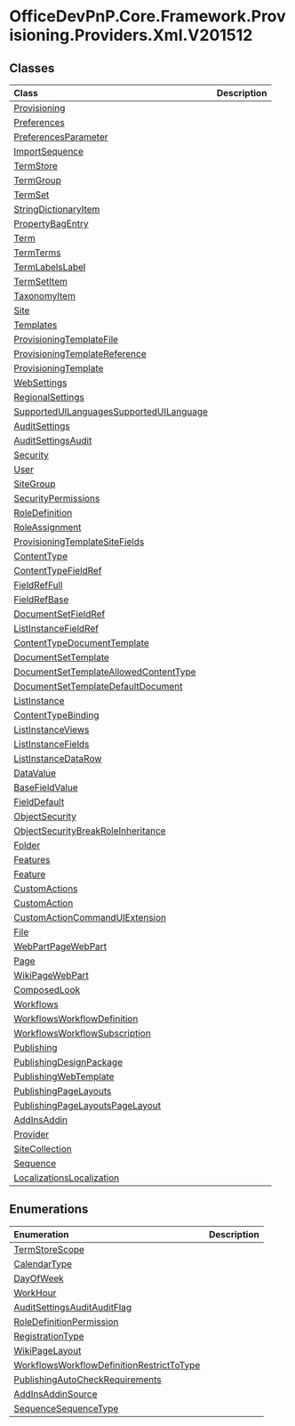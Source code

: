 # OfficeDevPnP.Core.Framework.Provisioning.Providers.Xml.V201512
## Classes
|**Class**|**Description**|
|:-----|:-----|
|[Provisioning](OfficeDevPnP.Core.Framework.Provisioning.Providers.Xml.V201512.Provisioning.md)||
|[Preferences](OfficeDevPnP.Core.Framework.Provisioning.Providers.Xml.V201512.Preferences.md)||
|[PreferencesParameter](OfficeDevPnP.Core.Framework.Provisioning.Providers.Xml.V201512.PreferencesParameter.md)||
|[ImportSequence](OfficeDevPnP.Core.Framework.Provisioning.Providers.Xml.V201512.ImportSequence.md)||
|[TermStore](OfficeDevPnP.Core.Framework.Provisioning.Providers.Xml.V201512.TermStore.md)||
|[TermGroup](OfficeDevPnP.Core.Framework.Provisioning.Providers.Xml.V201512.TermGroup.md)||
|[TermSet](OfficeDevPnP.Core.Framework.Provisioning.Providers.Xml.V201512.TermSet.md)||
|[StringDictionaryItem](OfficeDevPnP.Core.Framework.Provisioning.Providers.Xml.V201512.StringDictionaryItem.md)||
|[PropertyBagEntry](OfficeDevPnP.Core.Framework.Provisioning.Providers.Xml.V201512.PropertyBagEntry.md)||
|[Term](OfficeDevPnP.Core.Framework.Provisioning.Providers.Xml.V201512.Term.md)||
|[TermTerms](OfficeDevPnP.Core.Framework.Provisioning.Providers.Xml.V201512.TermTerms.md)||
|[TermLabelsLabel](OfficeDevPnP.Core.Framework.Provisioning.Providers.Xml.V201512.TermLabelsLabel.md)||
|[TermSetItem](OfficeDevPnP.Core.Framework.Provisioning.Providers.Xml.V201512.TermSetItem.md)||
|[TaxonomyItem](OfficeDevPnP.Core.Framework.Provisioning.Providers.Xml.V201512.TaxonomyItem.md)||
|[Site](OfficeDevPnP.Core.Framework.Provisioning.Providers.Xml.V201512.Site.md)||
|[Templates](OfficeDevPnP.Core.Framework.Provisioning.Providers.Xml.V201512.Templates.md)||
|[ProvisioningTemplateFile](OfficeDevPnP.Core.Framework.Provisioning.Providers.Xml.V201512.ProvisioningTemplateFile.md)||
|[ProvisioningTemplateReference](OfficeDevPnP.Core.Framework.Provisioning.Providers.Xml.V201512.ProvisioningTemplateReference.md)||
|[ProvisioningTemplate](OfficeDevPnP.Core.Framework.Provisioning.Providers.Xml.V201512.ProvisioningTemplate.md)||
|[WebSettings](OfficeDevPnP.Core.Framework.Provisioning.Providers.Xml.V201512.WebSettings.md)||
|[RegionalSettings](OfficeDevPnP.Core.Framework.Provisioning.Providers.Xml.V201512.RegionalSettings.md)||
|[SupportedUILanguagesSupportedUILanguage](OfficeDevPnP.Core.Framework.Provisioning.Providers.Xml.V201512.SupportedUILanguagesSupportedUILanguage.md)||
|[AuditSettings](OfficeDevPnP.Core.Framework.Provisioning.Providers.Xml.V201512.AuditSettings.md)||
|[AuditSettingsAudit](OfficeDevPnP.Core.Framework.Provisioning.Providers.Xml.V201512.AuditSettingsAudit.md)||
|[Security](OfficeDevPnP.Core.Framework.Provisioning.Providers.Xml.V201512.Security.md)||
|[User](OfficeDevPnP.Core.Framework.Provisioning.Providers.Xml.V201512.User.md)||
|[SiteGroup](OfficeDevPnP.Core.Framework.Provisioning.Providers.Xml.V201512.SiteGroup.md)||
|[SecurityPermissions](OfficeDevPnP.Core.Framework.Provisioning.Providers.Xml.V201512.SecurityPermissions.md)||
|[RoleDefinition](OfficeDevPnP.Core.Framework.Provisioning.Providers.Xml.V201512.RoleDefinition.md)||
|[RoleAssignment](OfficeDevPnP.Core.Framework.Provisioning.Providers.Xml.V201512.RoleAssignment.md)||
|[ProvisioningTemplateSiteFields](OfficeDevPnP.Core.Framework.Provisioning.Providers.Xml.V201512.ProvisioningTemplateSiteFields.md)||
|[ContentType](OfficeDevPnP.Core.Framework.Provisioning.Providers.Xml.V201512.ContentType.md)||
|[ContentTypeFieldRef](OfficeDevPnP.Core.Framework.Provisioning.Providers.Xml.V201512.ContentTypeFieldRef.md)||
|[FieldRefFull](OfficeDevPnP.Core.Framework.Provisioning.Providers.Xml.V201512.FieldRefFull.md)||
|[FieldRefBase](OfficeDevPnP.Core.Framework.Provisioning.Providers.Xml.V201512.FieldRefBase.md)||
|[DocumentSetFieldRef](OfficeDevPnP.Core.Framework.Provisioning.Providers.Xml.V201512.DocumentSetFieldRef.md)||
|[ListInstanceFieldRef](OfficeDevPnP.Core.Framework.Provisioning.Providers.Xml.V201512.ListInstanceFieldRef.md)||
|[ContentTypeDocumentTemplate](OfficeDevPnP.Core.Framework.Provisioning.Providers.Xml.V201512.ContentTypeDocumentTemplate.md)||
|[DocumentSetTemplate](OfficeDevPnP.Core.Framework.Provisioning.Providers.Xml.V201512.DocumentSetTemplate.md)||
|[DocumentSetTemplateAllowedContentType](OfficeDevPnP.Core.Framework.Provisioning.Providers.Xml.V201512.DocumentSetTemplateAllowedContentType.md)||
|[DocumentSetTemplateDefaultDocument](OfficeDevPnP.Core.Framework.Provisioning.Providers.Xml.V201512.DocumentSetTemplateDefaultDocument.md)||
|[ListInstance](OfficeDevPnP.Core.Framework.Provisioning.Providers.Xml.V201512.ListInstance.md)||
|[ContentTypeBinding](OfficeDevPnP.Core.Framework.Provisioning.Providers.Xml.V201512.ContentTypeBinding.md)||
|[ListInstanceViews](OfficeDevPnP.Core.Framework.Provisioning.Providers.Xml.V201512.ListInstanceViews.md)||
|[ListInstanceFields](OfficeDevPnP.Core.Framework.Provisioning.Providers.Xml.V201512.ListInstanceFields.md)||
|[ListInstanceDataRow](OfficeDevPnP.Core.Framework.Provisioning.Providers.Xml.V201512.ListInstanceDataRow.md)||
|[DataValue](OfficeDevPnP.Core.Framework.Provisioning.Providers.Xml.V201512.DataValue.md)||
|[BaseFieldValue](OfficeDevPnP.Core.Framework.Provisioning.Providers.Xml.V201512.BaseFieldValue.md)||
|[FieldDefault](OfficeDevPnP.Core.Framework.Provisioning.Providers.Xml.V201512.FieldDefault.md)||
|[ObjectSecurity](OfficeDevPnP.Core.Framework.Provisioning.Providers.Xml.V201512.ObjectSecurity.md)||
|[ObjectSecurityBreakRoleInheritance](OfficeDevPnP.Core.Framework.Provisioning.Providers.Xml.V201512.ObjectSecurityBreakRoleInheritance.md)||
|[Folder](OfficeDevPnP.Core.Framework.Provisioning.Providers.Xml.V201512.Folder.md)||
|[Features](OfficeDevPnP.Core.Framework.Provisioning.Providers.Xml.V201512.Features.md)||
|[Feature](OfficeDevPnP.Core.Framework.Provisioning.Providers.Xml.V201512.Feature.md)||
|[CustomActions](OfficeDevPnP.Core.Framework.Provisioning.Providers.Xml.V201512.CustomActions.md)||
|[CustomAction](OfficeDevPnP.Core.Framework.Provisioning.Providers.Xml.V201512.CustomAction.md)||
|[CustomActionCommandUIExtension](OfficeDevPnP.Core.Framework.Provisioning.Providers.Xml.V201512.CustomActionCommandUIExtension.md)||
|[File](OfficeDevPnP.Core.Framework.Provisioning.Providers.Xml.V201512.File.md)||
|[WebPartPageWebPart](OfficeDevPnP.Core.Framework.Provisioning.Providers.Xml.V201512.WebPartPageWebPart.md)||
|[Page](OfficeDevPnP.Core.Framework.Provisioning.Providers.Xml.V201512.Page.md)||
|[WikiPageWebPart](OfficeDevPnP.Core.Framework.Provisioning.Providers.Xml.V201512.WikiPageWebPart.md)||
|[ComposedLook](OfficeDevPnP.Core.Framework.Provisioning.Providers.Xml.V201512.ComposedLook.md)||
|[Workflows](OfficeDevPnP.Core.Framework.Provisioning.Providers.Xml.V201512.Workflows.md)||
|[WorkflowsWorkflowDefinition](OfficeDevPnP.Core.Framework.Provisioning.Providers.Xml.V201512.WorkflowsWorkflowDefinition.md)||
|[WorkflowsWorkflowSubscription](OfficeDevPnP.Core.Framework.Provisioning.Providers.Xml.V201512.WorkflowsWorkflowSubscription.md)||
|[Publishing](OfficeDevPnP.Core.Framework.Provisioning.Providers.Xml.V201512.Publishing.md)||
|[PublishingDesignPackage](OfficeDevPnP.Core.Framework.Provisioning.Providers.Xml.V201512.PublishingDesignPackage.md)||
|[PublishingWebTemplate](OfficeDevPnP.Core.Framework.Provisioning.Providers.Xml.V201512.PublishingWebTemplate.md)||
|[PublishingPageLayouts](OfficeDevPnP.Core.Framework.Provisioning.Providers.Xml.V201512.PublishingPageLayouts.md)||
|[PublishingPageLayoutsPageLayout](OfficeDevPnP.Core.Framework.Provisioning.Providers.Xml.V201512.PublishingPageLayoutsPageLayout.md)||
|[AddInsAddin](OfficeDevPnP.Core.Framework.Provisioning.Providers.Xml.V201512.AddInsAddin.md)||
|[Provider](OfficeDevPnP.Core.Framework.Provisioning.Providers.Xml.V201512.Provider.md)||
|[SiteCollection](OfficeDevPnP.Core.Framework.Provisioning.Providers.Xml.V201512.SiteCollection.md)||
|[Sequence](OfficeDevPnP.Core.Framework.Provisioning.Providers.Xml.V201512.Sequence.md)||
|[LocalizationsLocalization](OfficeDevPnP.Core.Framework.Provisioning.Providers.Xml.V201512.LocalizationsLocalization.md)||
## Enumerations
|**Enumeration**|**Description**|
|:-----|:-----|
|[TermStoreScope](OfficeDevPnP.Core.Framework.Provisioning.Providers.Xml.V201512.TermStoreScope.md)||
|[CalendarType](OfficeDevPnP.Core.Framework.Provisioning.Providers.Xml.V201512.CalendarType.md)||
|[DayOfWeek](OfficeDevPnP.Core.Framework.Provisioning.Providers.Xml.V201512.DayOfWeek.md)||
|[WorkHour](OfficeDevPnP.Core.Framework.Provisioning.Providers.Xml.V201512.WorkHour.md)||
|[AuditSettingsAuditAuditFlag](OfficeDevPnP.Core.Framework.Provisioning.Providers.Xml.V201512.AuditSettingsAuditAuditFlag.md)||
|[RoleDefinitionPermission](OfficeDevPnP.Core.Framework.Provisioning.Providers.Xml.V201512.RoleDefinitionPermission.md)||
|[RegistrationType](OfficeDevPnP.Core.Framework.Provisioning.Providers.Xml.V201512.RegistrationType.md)||
|[WikiPageLayout](OfficeDevPnP.Core.Framework.Provisioning.Providers.Xml.V201512.WikiPageLayout.md)||
|[WorkflowsWorkflowDefinitionRestrictToType](OfficeDevPnP.Core.Framework.Provisioning.Providers.Xml.V201512.WorkflowsWorkflowDefinitionRestrictToType.md)||
|[PublishingAutoCheckRequirements](OfficeDevPnP.Core.Framework.Provisioning.Providers.Xml.V201512.PublishingAutoCheckRequirements.md)||
|[AddInsAddinSource](OfficeDevPnP.Core.Framework.Provisioning.Providers.Xml.V201512.AddInsAddinSource.md)||
|[SequenceSequenceType](OfficeDevPnP.Core.Framework.Provisioning.Providers.Xml.V201512.SequenceSequenceType.md)||
